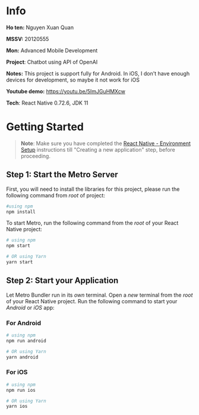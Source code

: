 # Info

**Ho ten:** Nguyen Xuan Quan

**MSSV:** 20120555

**Mon:** Advanced Mobile Development

**Project**: Chatbot using API of OpenAI

**Notes:**
This project is support fully for Android. In iOS, I don't have enough devices for development, so maybe it not work for iOS


**Youtube demo:** https://youtu.be/5ImJGuHMXcw

**Tech**: React Native 0.72.6, JDK 11

# Getting Started

> **Note**: Make sure you have completed the [React Native - Environment Setup](https://reactnative.dev/docs/environment-setup) instructions till "Creating a new application" step, before proceeding.

## Step 1: Start the Metro Server

First, you will need to install the libraries for this project, please run the following command from _root_ of project:

```bash
#using npm
npm install
```

To start Metro, run the following command from the _root_ of your React Native project:

```bash
# using npm
npm start

# OR using Yarn
yarn start
```

## Step 2: Start your Application

Let Metro Bundler run in its _own_ terminal. Open a _new_ terminal from the _root_ of your React Native project. Run the following command to start your _Android_ or _iOS_ app:

### For Android

```bash
# using npm
npm run android

# OR using Yarn
yarn android
```

### For iOS

```bash
# using npm
npm run ios

# OR using Yarn
yarn ios
```
